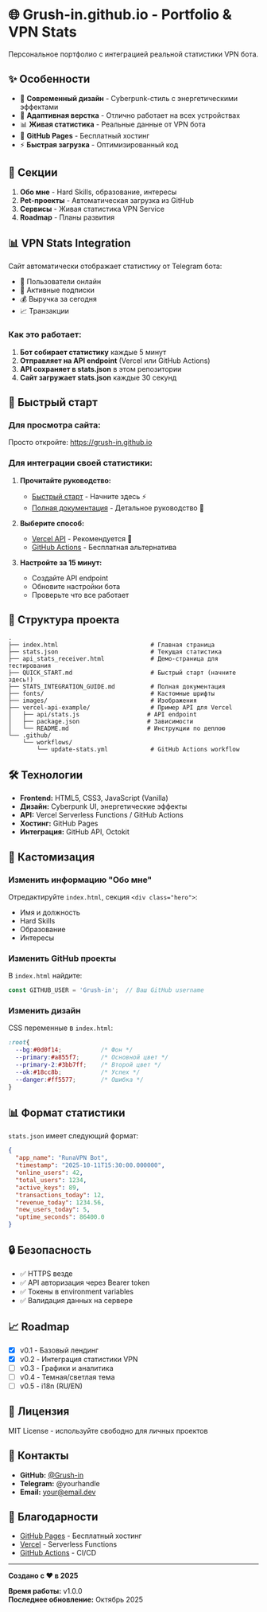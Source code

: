 # 🌐 Grush-in.github.io - Portfolio & VPN Stats

Персональное портфолио с интеграцией реальной статистики VPN бота.

## ✨ Особенности

- 🎨 **Современный дизайн** - Cyberpunk-стиль с энергетическими эффектами
- 📱 **Адаптивная верстка** - Отлично работает на всех устройствах
- 📊 **Живая статистика** - Реальные данные от VPN бота
- 🚀 **GitHub Pages** - Бесплатный хостинг
- ⚡ **Быстрая загрузка** - Оптимизированный код

## 🎯 Секции

1. **Обо мне** - Hard Skills, образование, интересы
2. **Pet-проекты** - Автоматическая загрузка из GitHub
3. **Сервисы** - Живая статистика VPN Service
4. **Roadmap** - Планы развития

## 📊 VPN Stats Integration

Сайт автоматически отображает статистику от Telegram бота:

- 👥 Пользователи онлайн
- 🔑 Активные подписки
- 💰 Выручка за сегодня
- 📈 Транзакции

### Как это работает:

1. **Бот собирает статистику** каждые 5 минут
2. **Отправляет на API endpoint** (Vercel или GitHub Actions)
3. **API сохраняет в stats.json** в этом репозитории
4. **Сайт загружает stats.json** каждые 30 секунд

## 🚀 Быстрый старт

### Для просмотра сайта:

Просто откройте: https://grush-in.github.io

### Для интеграции своей статистики:

1. **Прочитайте руководство:**
   - [Быстрый старт](QUICK_START.md) - Начните здесь ⚡
   - [Полная документация](STATS_INTEGRATION_GUIDE.md) - Детальное руководство 📖

2. **Выберите способ:**
   - [Vercel API](vercel-api-example/) - Рекомендуется 🌟
   - [GitHub Actions](.github/workflows/update-stats.yml) - Бесплатная альтернатива

3. **Настройте за 15 минут:**
   - Создайте API endpoint
   - Обновите настройки бота
   - Проверьте что все работает

## 📁 Структура проекта

```
.
├── index.html                          # Главная страница
├── stats.json                          # Текущая статистика
├── api_stats_receiver.html             # Демо-страница для тестирования
├── QUICK_START.md                      # Быстрый старт (начните здесь!)
├── STATS_INTEGRATION_GUIDE.md          # Полная документация
├── fonts/                              # Кастомные шрифты
├── images/                             # Изображения
├── vercel-api-example/                 # Пример API для Vercel
│   ├── api/stats.js                   # API endpoint
│   ├── package.json                   # Зависимости
│   └── README.md                      # Инструкции по деплою
└── .github/
    └── workflows/
        └── update-stats.yml            # GitHub Actions workflow
```

## 🛠️ Технологии

- **Frontend:** HTML5, CSS3, JavaScript (Vanilla)
- **Дизайн:** Cyberpunk UI, энергетические эффекты
- **API:** Vercel Serverless Functions / GitHub Actions
- **Хостинг:** GitHub Pages
- **Интеграция:** GitHub API, Octokit

## 🎨 Кастомизация

### Изменить информацию "Обо мне"

Отредактируйте `index.html`, секция `<div class="hero">`:
- Имя и должность
- Hard Skills
- Образование
- Интересы

### Изменить GitHub проекты

В `index.html` найдите:
```javascript
const GITHUB_USER = 'Grush-in';  // Ваш GitHub username
```

### Изменить дизайн

CSS переменные в `index.html`:
```css
:root{
  --bg:#0d0f14;           /* Фон */
  --primary:#a855f7;      /* Основной цвет */
  --primary-2:#3bb7ff;    /* Второй цвет */
  --ok:#18cc8b;           /* Успех */
  --danger:#ff5577;       /* Ошибка */
}
```

## 📊 Формат статистики

`stats.json` имеет следующий формат:

```json
{
  "app_name": "RunaVPN Bot",
  "timestamp": "2025-10-11T15:30:00.000000",
  "online_users": 42,
  "total_users": 1234,
  "active_keys": 89,
  "transactions_today": 12,
  "revenue_today": 1234.56,
  "new_users_today": 5,
  "uptime_seconds": 86400.0
}
```

## 🔒 Безопасность

- ✅ HTTPS везде
- ✅ API авторизация через Bearer token
- ✅ Токены в environment variables
- ✅ Валидация данных на сервере

## 📈 Roadmap

- [x] v0.1 - Базовый лендинг
- [x] v0.2 - Интеграция статистики VPN
- [ ] v0.3 - Графики и аналитика
- [ ] v0.4 - Темная/светлая тема
- [ ] v0.5 - i18n (RU/EN)

## 📝 Лицензия

MIT License - используйте свободно для личных проектов

## 🤝 Контакты

- **GitHub:** [@Grush-in](https://github.com/Grush-in)
- **Telegram:** @yourhandle
- **Email:** your@email.dev

## 🙏 Благодарности

- [GitHub Pages](https://pages.github.com/) - Бесплатный хостинг
- [Vercel](https://vercel.com/) - Serverless Functions
- [GitHub Actions](https://github.com/features/actions) - CI/CD

---

**Создано с ❤️ в 2025**

**Время работы:** v1.0.0  
**Последнее обновление:** Октябрь 2025
